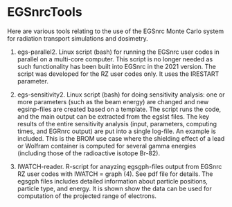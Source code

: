 EGSnrcTools
===========

Here are various tools relating to the use of the EGSnrc Monte Carlo system for radiation transport simulations and dosimetry.

1. egs-parallel2. Linux script (bash) for running the EGSnrc user codes in parallel on a multi-core computer. 
This script is no longer needed as such functionality has been built into EGSnrc in the 2021 version.
The script was developed for the RZ user codes only. It uses the IRESTART parameter.

2. egs-sensitivity2. Linux script (bash) for doing sensitivity analysis: one or more parameters (such as the beam energy) are changed and 
new egsinp-files are created based on a template. The script runs the code, and the main output can be extracted from the 
egslst files. The key results of the entire sensitivity analysis (input, parameters, computing times, and EGRnrc output) 
are put into a single log-file. An example is included. This is the BROM use case where the shielding effect of a lead
or Wolfram container is computed for several gamma energies (including those of the radioactive isotope Br-82).

3. IWATCH-reader. R-script for anayzing egsgph-files output from EGSnrc RZ user codes with IWATCH = graph (4). See pdf file for details.
The egsgph files includes detailed information about particle positions, particle type, and energy. It is shown show the
data can be used for computation of the projected range of electrons.

